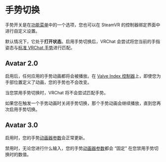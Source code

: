 # 手势切换

手势开关是在[功能菜单](/docs.vrchat.com/docs/action-menu.md)中的一个选项，您也可以在 SteamVR 的控制器绑定界面中进行自定义设置。

默认情况下，它处于**打开状态**。启用手势切换后，VRChat 会尝试将您当前的手指姿态与[标准 VRChat 手势](/docs.vrchat.com/docs/valve-index.md)进行匹配。

## Avatar 2.0

启用后，任何应用的手势动画都将会被播放。在 [Valve Index 控制器](/docs.vrchat.com/docs/valve-index.md)上，即使您为手部位置定义了动画，您的手势也不会改变。

当您禁用手势切换时，VRChat 将不会尝试匹配手势。

如果您在触发一个手势动画时关闭手势切换，那个手势动画会继续播放，直到您再次启用手势切换。

## Avatar 3.0

启用时，您的手势[动画器参数](/creators.vrchat.com/avatars/animator-parameters.md)会正常更新。

禁用时，无论您进行什么输入，您的手势[动画器参数](/creators.vrchat.com/avatars/animator-parameters.md)都会 “固定” 在您禁用手势切换时的数值。
